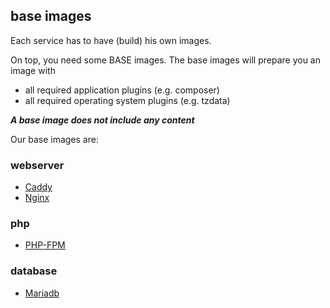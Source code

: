 ## base images

Each service has to have (build) his own images.<br/>

On top, you need some BASE images. The base images will prepare you an image with

- all required application plugins (e.g. composer)
- all required operating system plugins (e.g. tzdata)

**_A base image does not include any content_**

Our base images are:

### webserver
- [Caddy](./caddy/README.md)
- [Nginx](./nginx/README.md)

### php
- [PHP-FPM](./php-fpm/README.md)

### database
- [Mariadb](./mariadb/README.md)
